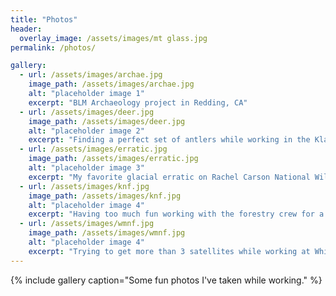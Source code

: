 ```yaml
---
title: "Photos"
header:
  overlay_image: /assets/images/mt glass.jpg
permalink: /photos/

gallery:
  - url: /assets/images/archae.jpg
    image_path: /assets/images/archae.jpg
    alt: "placeholder image 1"
    excerpt: "BLM Archaeology project in Redding, CA"
  - url: /assets/images/deer.jpg
    image_path: /assets/images/deer.jpg
    alt: "placeholder image 2"
    excerpt: "Finding a perfect set of antlers while working in the Klamath National Forest"
  - url: /assets/images/erratic.jpg
    image_path: /assets/images/erratic.jpg
    alt: "placeholder image 3"
    excerpt: "My favorite glacial erratic on Rachel Carson National Wildlife Refuge"
  - url: /assets/images/knf.jpg
    image_path: /assets/images/knf.jpg
    alt: "placeholder image 4"
    excerpt: "Having too much fun working with the forestry crew for a day"
  - url: /assets/images/wmnf.jpg
    image_path: /assets/images/wmnf.jpg
    alt: "placeholder image 4"
    excerpt: "Trying to get more than 3 satellites while working at White Mountain National Forest"
---
```


{% include gallery caption="Some fun photos I've taken while working." %}
